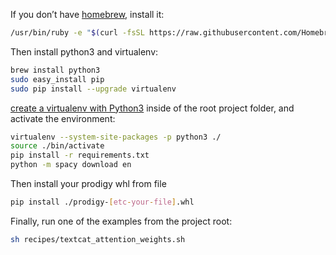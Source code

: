 
If you don’t have [homebrew](https://brew.sh), install it:

```sh
/usr/bin/ruby -e "$(curl -fsSL https://raw.githubusercontent.com/Homebrew/install/master/install)"
```

Then install python3 and virtualenv:

```bash
brew install python3
sudo easy_install pip
sudo pip install --upgrade virtualenv 
```

[create a virtualenv with Python3](https://www.tensorflow.org/install/install_mac#installing_with_virtualenv) inside of the root project folder, and activate the environment:

```bash
virtualenv --system-site-packages -p python3 ./
source ./bin/activate 
pip install -r requirements.txt
python -m spacy download en
```

Then install your prodigy whl from file

```bash
pip install ./prodigy-[etc-your-file].whl
```

Finally, run one of the examples from the project root:
```bash
sh recipes/textcat_attention_weights.sh
```